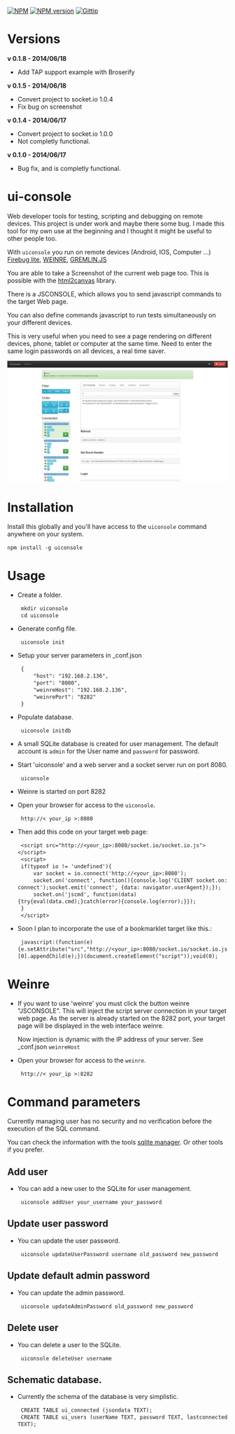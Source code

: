 [![NPM](https://nodei.co/npm/uiconsole.png?downloads=true&stars=true)](https://nodei.co/npm/uiconsole/)
[![NPM version](https://badge.fury.io/js/uiconsole.svg)](http://badge.fury.io/js/uiconsole)
[![Gittip](http://img.shields.io/gittip/easy-ui.svg)](https://www.gittip.com/easy-ui/)

Versions
=========

**v 0.1.8 - 2014/06/18**
* Add TAP support example with Broserify

**v 0.1.5 - 2014/06/18**

* Convert project to socket.io 1.0.4
* Fix bug on screenshot

**v 0.1.4 - 2014/06/17**

* Convert project to socket.io 1.0.0
* Not completly functional.

**v 0.1.0 - 2014/06/17**

* Bug fix, and is completly functional.


**ui-console**
==========

Web developer tools for testing, scripting and debugging on remote
devices. This project is under work and maybe there some bug. I made
this tool for my own use at the beginning and I thought it might be
useful to other people too.

With `uiconsole` you run on remote devices (Android, IOS, Computer ...) [Firebug lite](https://getfirebug.com/firebuglite), [WEINRE](http://people.apache.org/~pmuellr/weinre/docs/latest/Home.html), [GREMLIN.JS](http://grml.in/)

You are able to take a Screenshot of the current web page too. This is possible with the [html2canvas](http://html2canvas.hertzen.com/documentation.html) library.

There is a JSCONSOLE, which allows you to send javascript commands to the target Web page.

You can also define commands javascript to run tests simultaneously on your different devices.

This is very useful when you need to see a page rendering on different devices, phone, tablet or computer at the same time. Need to enter the same login passwords on all devices, a real time saver.

![Screenshot of application](https://raw.githubusercontent.com/easy-ui/ui-console/master/images/uiconsole-screenshot.jpg "Uiconsole manager")

Installation
============

Install this globally and you'll have access to the `uiconsole` command anywhere on your system.

    npm install -g uiconsole
    
    
Usage
=====

 - Create a folder.

        mkdir uiconsole
        cd uiconsole
        
 - Generate config file.
 
        uiconsole init
        
 - Setup your server parameters in _conf.json
        
        {
            "host": "192.168.2.136",
            "port": "8080",
            "weinreHost": "192.168.2.136",
            "weinrePort": "8282"
        }
   
 - Populate database.
 
        uiconsole initdb
        
 - A small SQLite database is created for user management. The default account is `admin` for the User name and `password` for password.

 - Start 'uiconsole' and a web server and a socket server run on port 8080.
 
        uiconsole
    
 
 - Weinre is started on port 8282

 - Open your browser for access to the `uiconsole`.

        http://< your_ip >:8080
     
 - Then add this code on your target web page:

        <script src="http://<your_ip>:8080/socket.io/socket.io.js"></script>
        <script>
        if(typeof io != 'undefined'){
            var socket = io.connect('http://<your_ip>:8080');
            socket.on('connect', function(){console.log('CLIENT socket.on: connect');socket.emit('connect', {data: navigator.userAgent});});
            socket.on('jscmd', function(data){try{eval(data.cmd);}catch(error){console.log(error);}});
        }
        </script>
        
 - Soon I plan to incorporate the use of a bookmarklet target like this.:
 
        javascript:(function(e){e.setAttribute("src","http://<your_ip>:8080/socket.io/socket.io.js");document.getElementsByTagName("body")[0].appendChild(e);})(document.createElement("script"));void(0);
    
Weinre
=====

 - If you want to use 'weinre' you must click the button weinre "JSCONSOLE".
   This will inject the script server connection in your target web page.
   As the server is already started on the 8282 port, your target page will be displayed in the web interface weinre.
   
   Now injection is dynamic with the IP address of your server. See _conf.json `weinreHost`


 - Open your browser for access to the `weinre`.

        http://< your_ip >:8282
    


Command parameters
=====

Currently managing user has no security and no verification before the execution of the SQL command.

You can check the information with the tools [sqlite manager](https://code.google.com/p/sqlite-manager/). Or other tools if you prefer.

Add user
----

 - You can add a new user to the SQLite for user management.
 
        uiconsole addUser your_username your_password


Update user password
----

 - You can update the user password.
 
        uiconsole updateUserPassword username old_password new_password
     
Update default admin password
----

 - You can update the admin password.
 
        uiconsole updateAdminPassword old_password new_password
     

Delete user
----

 - You can delete a user to the SQLite.
 
        uiconsole deleteUser username


Schematic database.
----

 - Currently the schema of the database is very simplistic.

        CREATE TABLE ui_connected (jsondata TEXT);
        CREATE TABLE ui_users (userName TEXT, password TEXT, lastconnected TEXT);
        
